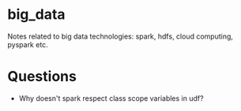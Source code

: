 # big_data
Notes related to big data technologies: spark, hdfs, cloud computing, pyspark etc.

# Questions
* Why doesn't spark respect class scope variables in udf? 
